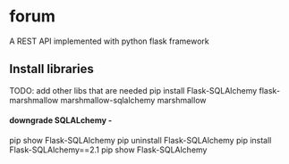 # forum

A REST API implemented with python flask framework 


## Install libraries

TODO: add other libs that are needed
pip install Flask-SQLAlchemy flask-marshmallow marshmallow-sqlalchemy marshmallow

#### downgrade SQLALchemy -
pip show Flask-SQLAlchemy
pip uninstall Flask-SQLAlchemy
pip install Flask-SQLAlchemy==2.1
pip show Flask-SQLAlchemy
